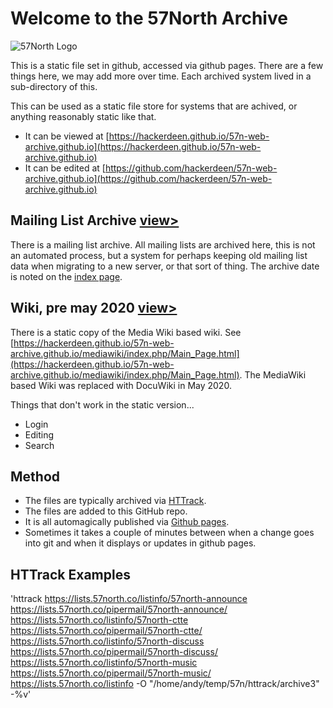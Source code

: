 # Welcome to the 57North Archive

![57North Logo](https://hackerdeen.github.io/57n-web-archive.github.io/mediawiki/images/thumb/3/3d/57_North_WLL.svg/286px-57_North_WLL.svg.png)

This is a static file set in github, accessed via github pages.  There are a few things here, we may add more over time.  Each archived system lived in a sub-directory of this.

This can be used as a static file store for systems that are achived, or anything reasonably static like that. 
* It can be viewed at [https://hackerdeen.github.io/57n-web-archive.github.io](https://hackerdeen.github.io/57n-web-archive.github.io)
* It can be edited at [https://github.com/hackerdeen/57n-web-archive.github.io](https://github.com/hackerdeen/57n-web-archive.github.io)


## Mailing List Archive [view>](https://hackerdeen.github.io/57n-web-archive.github.io/mailing_list/)

There is a mailing list archive. All mailing lists are archived here, this is not an automated process, but a system for perhaps keeping old mailing list data when migrating to a new server, or that sort of thing.  The archive date is noted on the [index page](https://hackerdeen.github.io/57n-web-archive.github.io/mailing_list/).


## Wiki, pre may 2020 [view>](https://hackerdeen.github.io/57n-web-archive.github.io/mediawiki/index.php/Main_Page.html)

There is a static copy of the Media Wiki based wiki. See [https://hackerdeen.github.io/57n-web-archive.github.io/mediawiki/index.php/Main_Page.html](https://hackerdeen.github.io/57n-web-archive.github.io/mediawiki/index.php/Main_Page.html).  The MediaWiki based Wiki was replaced with DocuWiki in May 2020.

Things that don't work in the static version...
* Login
* Editing
* Search


## Method

* The files are typically archived via [HTTrack](https://www.httrack.com/).  
* The files are added to this GitHub repo.
* It is all automagically published via [Github pages](https://pages.github.com/).
* Sometimes it takes a couple of minutes between when a change goes into git and when it displays or updates in github pages.


## HTTrack Examples

'httrack https://lists.57north.co/listinfo/57north-announce https://lists.57north.co/pipermail/57north-announce/ https://lists.57north.co/listinfo/57north-ctte https://lists.57north.co/pipermail/57north-ctte/ https://lists.57north.co/listinfo/57north-discuss https://lists.57north.co/pipermail/57north-discuss/ https://lists.57north.co/listinfo/57north-music https://lists.57north.co/pipermail/57north-music/ https://lists.57north.co/listinfo  -O "/home/andy/temp/57n/httrack/archive3"  -%v'